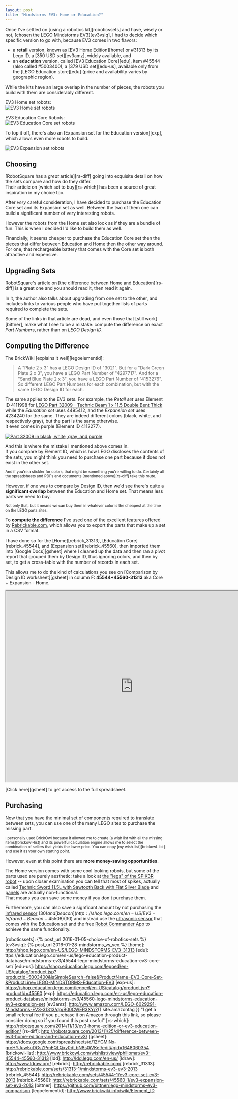 ```yaml
---
layout: post
title: "Mindstorms EV3: Home or Education?"
---
```


Once I've settled on [using a robotics kit][roboticssets]
and have, wisely or not, [chosen the LEGO Mindstorms EV3][ev3vsiq],
I had to decide which specific version to go with, because EV3 comes in 
two flavors:

- a **retail** version, known as [EV3 Home Edition][home] 
  or #31313 by its Lego ID, a [350 USD set][ev3amz], widely available, and
- an **education** version, called [EV3 Education Core][edu],
  item #45544 (also called #5003400), a [379 USD set][edu-us],
  available only from the [LEGO Education store][edu]
  (price and availability varies by geographic region).

While the kits have an large overlap in the number of pieces,
the robots you build with them are considerably different. 

EV3 Home set robots:  
![EV3 Home set robots](/assets/ev3.jpg)

EV3 Education Core Robots:  
![EV3 Education Core set robots](/assets/ev3-robots-core.jpg)

To top it off, there's also an [Expansion set for the Education version][exp],
which allows even more robots to build.

![EV3 Expansion set robots](/assets/ev3-robots-expansion.jpg)


## Choosing

[RobotSquare has a *great* article][rs-diff] going into exquisite 
detail on how the sets compare and how do they differ.   
Their article on [which set to buy][rs-which] has been 
a source of great inspiration in my choice too. 

After *very* careful consideration, I have decided to 
purchase the Education Core set and its Expansion set as well.
Between the two of them one can build a significant number 
of very interesting robots.

However the robots from the Home set also look as if they are
a bundle of fun. This is when I decided I'd like to build them as 
well. 

Financially, it seems cheaper to purchase the Education Core set
then the pieces that differ between Education and Home then the other way
around. For one, that rechargeable battery that comes with the Core set
is both attractive and expensive.

## Upgrading Sets

RobotSquare's article on [the difference between Home and Education][rs-diff]
is a great one and you should read it, then read it again.

In it, the author also talks about upgrading from one set to the other,
and includes links to various people who have put together lists of 
parts required to complete the sets. 

Some of the links in that article are dead, and even those that 
[still work][bittner], make what I see to be a mistake: compute
the difference on exact *Part Numbers*, rather than on *LEGO Design ID*.

## Computing the Difference

The BrickWiki [explains it well][legoelementid]:

> A "Plate 2 x 3" has a LEGO Design ID of "3021".
  But for a "Dark Green Plate 2 x 3", you have a LEGO Part Number of "4297717".
  And for a "Sand Blue Plate 2 x 3", you have a LEGO Part Number of "4153276".
  So different LEGO Part Numbers for each combination, but with the same LEGO Design ID for each.

The same applies to the EV3 sets.
For example, the *Retail set* uses Element ID 4111998 for
[LEGO Part 32009 - Technic Beam 1 x 11.5 Double Bent Thick](http://rebrickable.com/parts/32009)
while the *Education set* uses 4495412, 
and the *Expansion set* uses 4234240 for the same.
They are indeed different colors (black, white, and respectively gray),
but the part is the same otherwise.  
It even comes in purple (Element ID 4112277).

[![Part 32009 in black, white, gray, and purple](/assets/part32009.jpg)](/assets/part32009.jpeg)


And this is where the mistake I mentioned above comes in.  
If you compare by Element ID, which is how LEGO discloses the contents of the sets,
you might think you need to purchase
one part because it does not exist in the other set. 

<small>
And if you're a stickler for colors, that might be something
you're willing to do. Certainly all the spreadsheets and PDFs
and documents [mentioned above][rs-diff] take this route. 
</small>

However, if one was to compare by Design ID, then we'd 
see there's quite a **significant overlap** between
the Education and Home set. That means less parts we need to buy.
  
<small> Not only that, but it means we can buy them in whatever
color is the cheapest at the time on the LEGO parts sites.
</small>

To **compute the difference** I've used one of the excellent features
offered by [Rebrickable.com](http://www.rebrickable.com), which allows
you to export the parts that make up a set in 
a CSV format.

I have done so for the [Home][rebrick_31313], [Education Core][rebrick_45544],
and [Expansion set][rebrick_45560],
then imported them into [Google Docs][gsheet] where I cleaned up the data
and then ran a pivot report that grouped them by Design ID, thus
ignoring colors, and then by set, to get a cross-table 
with the number of records in each set.

This allows me to do the kind of calculations you see 
on [Comparison by Design ID worksheet][gsheet]
in column F: **45544+45560-31313** aka Core + Expansion - Home.

<iframe width="800" height="600"
  src="https://docs.google.com/spreadsheets/d/12YGMiNx-greHYJuw5uDGsZPmEQLQxy0dLbN8s0iVKeI/pubhtml?gid=1648060354&amp;single=true&amp;widget=true&amp;headers=false"></iframe>

[Click here][gsheet] to get access to the full spreadsheet.

## Purchasing

Now that you have the minimal set of components required to translate between sets, 
you can use one of the many LEGO sites to purchase 
the missing part. 

<small>
I personally used BrickOwl
because it allowed me to create 
[a wish list with all the missing items][brickowl-list]
and its powerful calculation engine
allows me to select the combination of sellers
that yields the lower price.  
You can copy [my wish-list][brickowl-list] and use it as your own starting point.
</small>

However, even at this point there are **more money-saving
opportunities**. 

The Home version comes with some cool looking robots,
but some of the parts used are purely aesthetic;
take a look at [the "legs" of the SPIK3R robot](http://www.lego.com/en-us/mindstorms/build-a-robot/spik3r) -- 
upon closer examination you can tell that 
most of spikes, actually called
[Technic Sword 11.5L with Sawtooth Back with Flat Silver Blade](http://rebrickable.com/parts/98568p02)
and [panels](http://rebrickable.com/parts/64683) are actually non-functional.  
That means you can save some money if you don't purchase them.

Furthermore, you can also save a signficant amount
by not purchasing the [infrared sensor](http://shop.lego.com/en-US/EV3-Infrared-Sensor-45509) ($30)
and [beacon](http://shop.lego.com/en-US/EV3-Infrared-Beacon-45508) ($30)
and instead use the [ultrasonic sensor](http://shop.lego.com/en-US/EV3-Ultrasonic-Sensor-45504)
that comes with the Education set
and the free [Robot Commander App](http://www.lego.com/en-us/mindstorms/downloads/robot-commander-app/)
to achieve the same functionality.




[roboticssets]: {% post_url 2016-01-05-choice-of-robotics-sets %}
[ev3vsiq]: {% post_url 2016-01-28-mindstorms_vs_vex %}
[home]: http://shop.lego.com/en-US/LEGO-MINDSTORMS-EV3-31313
[edu]: ttps://education.lego.com/en-us/lego-education-product-database/mindstorms-ev3/45544-lego-mindstorms-education-ev3-core-set/
[edu-us]: https://shop.education.lego.com/legoed/en-US/catalog/product.jsp?productId=5003400&isSimpleSearch=false&ProductName=EV3-Core-Set-&ProductLine=LEGO-MINDSTORMS-Education-EV3 
[exp-us]: https://shop.education.lego.com/legoed/en-US/catalog/product.jsp?productId=45560 
[exp]: https://education.lego.com/en-us/lego-education-product-database/mindstorms-ev3/45560-lego-mindstorms-education-ev3-expansion-set
[ev3amz]: http://www.amazon.com/LEGO-6029291-Mindstorms-EV3-31313/dp/B00CWER3XY/?{{ site.amazontag }} "I get a small referral fee if you purchase it on Amazon through this link, so please consider doing so if you found this post useful"
[rs-which]: http://robotsquare.com/2014/11/13/ev3-home-edition-or-ev3-education-edition/
[rs-diff]: http://robotsquare.com/2013/11/25/difference-between-ev3-home-edition-and-education-ev3/
[gsheet]: https://docs.google.com/spreadsheets/d/12YGMiNx-greHYJuw5uDGsZPmEQLQxy0dLbN8s0iVKeI/edit#gid=1648060354
[brickowl-list]: http://www.brickowl.com/wishlist/view/philipmat/ev3-45544-45560-31313
[ldd]: http://ldd.lego.com/en-us/
[ldraw]: http://www.ldraw.org/
[rebrick]: http://rebrickable.com/
[rebrick_31313]: http://rebrickable.com/sets/31313-1/mindstorms-ev3-ev3-2013 
[rebrick_45544]: http://rebrickable.com/sets/45544-1/ev3-core-set-ev3-2013
[rebrick_45560]: http://rebrickable.com/sets/45560-1/ev3-expansion-set-ev3-2013
[bittner]: https://github.com/bittner/lego-mindstorms-ev3-comparison
[legoelementid]: http://www.brickwiki.info/wiki/Element_ID
